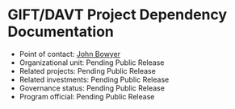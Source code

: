 # GIFT/DAVT Project Dependency Documentation

- Point of contact: [John Bowyer](mailto:jcbowyer@hotmail.com)
- Organizational unit: Pending Public Release
- Related projects: Pending Public Release
- Related investments: Pending Public Release
- Governance status: Pending Public Release
- Program official: Pending Public Release

